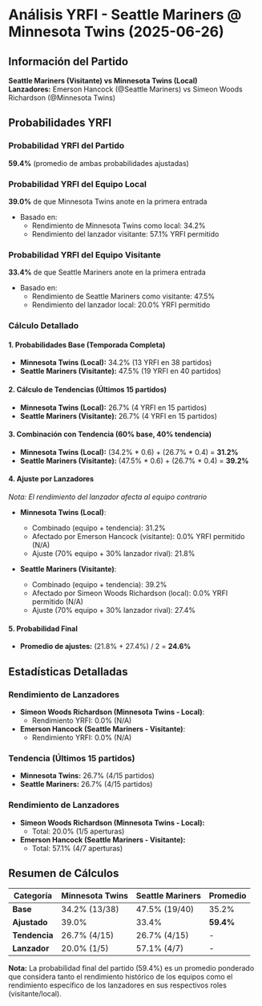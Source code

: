 # Análisis YRFI - Seattle Mariners @ Minnesota Twins (2025-06-26)

## Información del Partido
**Seattle Mariners (Visitante) vs Minnesota Twins (Local)**  
**Lanzadores:** Emerson Hancock (@Seattle Mariners) vs Simeon Woods Richardson (@Minnesota Twins)

## Probabilidades YRFI

### Probabilidad YRFI del Partido
**59.4%** (promedio de ambas probabilidades ajustadas)

### Probabilidad YRFI del Equipo Local
**39.0%** de que Minnesota Twins anote en la primera entrada
- Basado en:
  - Rendimiento de Minnesota Twins como local: 34.2%
  - Rendimiento del lanzador visitante: 57.1% YRFI permitido

### Probabilidad YRFI del Equipo Visitante
**33.4%** de que Seattle Mariners anote en la primera entrada
- Basado en:
  - Rendimiento de Seattle Mariners como visitante: 47.5%
  - Rendimiento del lanzador local: 20.0% YRFI permitido

### Cálculo Detallado

#### 1. Probabilidades Base (Temporada Completa)
- **Minnesota Twins (Local):** 34.2% (13 YRFI en 38 partidos)
- **Seattle Mariners (Visitante):** 47.5% (19 YRFI en 40 partidos)

#### 2. Cálculo de Tendencias (Últimos 15 partidos)
- **Minnesota Twins (Local):** 26.7% (4 YRFI en 15 partidos)
- **Seattle Mariners (Visitante):** 26.7% (4 YRFI en 15 partidos)

#### 3. Combinación con Tendencia (60% base, 40% tendencia)
- **Minnesota Twins (Local):** (34.2% * 0.6) + (26.7% * 0.4) = **31.2%**
- **Seattle Mariners (Visitante):** (47.5% * 0.6) + (26.7% * 0.4) = **39.2%**

#### 4. Ajuste por Lanzadores
*Nota: El rendimiento del lanzador afecta al equipo contrario*

- **Minnesota Twins (Local)**:
  - Combinado (equipo + tendencia): 31.2%
  - Afectado por Emerson Hancock (visitante): 0.0% YRFI permitido (N/A)
  - Ajuste (70% equipo + 30% lanzador rival): 21.8%

- **Seattle Mariners (Visitante)**:
  - Combinado (equipo + tendencia): 39.2%
  - Afectado por Simeon Woods Richardson (local): 0.0% YRFI permitido (N/A)
  - Ajuste (70% equipo + 30% lanzador rival): 27.4%

#### 5. Probabilidad Final
- **Promedio de ajustes:** (21.8% + 27.4%) / 2 = **24.6%**

## Estadísticas Detalladas


### Rendimiento de Lanzadores
- **Simeon Woods Richardson (Minnesota Twins - Local)**:
  - Rendimiento YRFI: 0.0% (N/A)
- **Emerson Hancock (Seattle Mariners - Visitante)**:
  - Rendimiento YRFI: 0.0% (N/A)
### Tendencia (Últimos 15 partidos)
- **Minnesota Twins:** 26.7% (4/15 partidos)
- **Seattle Mariners:** 26.7% (4/15 partidos)

### Rendimiento de Lanzadores
- **Simeon Woods Richardson (Minnesota Twins - Local):**
  - Total: 20.0% (1/5 aperturas)
- **Emerson Hancock (Seattle Mariners - Visitante):**
  - Total: 57.1% (4/7 aperturas)

## Resumen de Cálculos
| Categoría | Minnesota Twins      | Seattle Mariners     | Promedio |
|-----------|----------------------|----------------------|----------|
| **Base** | 34.2% (13/38) | 47.5% (19/40) | 35.2% |
| **Ajustado** | 39.0% | 33.4% | **59.4%** |
| **Tendencia** | 26.7% (4/15) | 26.7% (4/15) | - |
| **Lanzador** | 20.0% (1/5) | 57.1% (4/7) | - |

**Nota:** La probabilidad final del partido (59.4%) es un promedio ponderado que considera tanto el rendimiento histórico de los equipos como el rendimiento específico de los lanzadores en sus respectivos roles (visitante/local).